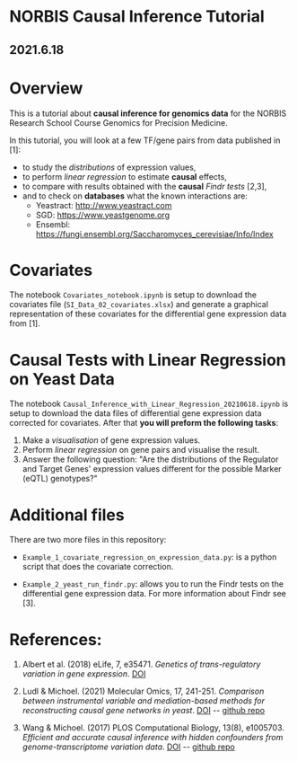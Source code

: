 # NORBIS Causal Inference Tutorial
##  2021.6.18

# Overview

This is a tutorial about **causal inference for genomics data** for the NORBIS Research School Course Genomics for Precision Medicine.

In this tutorial, you will look at a few TF/gene pairs from data published in [1]:

  - to study the *distributions* of expression values,
  - to perform *linear regression* to estimate **causal** effects,
  - to compare with results obtained with the **causal** *Findr tests* [2,3],
  - and to check on **databases** what the known interactions are:
    * Yeastract:	http://www.yeastract.com
    * SGD:		https://www.yeastgenome.org
    * Ensembl:	https://fungi.ensembl.org/Saccharomyces_cerevisiae/Info/Index

# Covariates

The notebook ``Covariates_notebook.ipynb`` is setup to download the covariates file (``SI_Data_02_covariates.xlsx``) and generate a graphical representation of these covariates for the differential gene expression data from [1].

# Causal Tests with Linear Regression on Yeast Data

The notebook ``Causal_Inference_with_Linear_Regression_20210618.ipynb`` is setup to download the data files of differential gene expression data corrected for covariates. After that **you will preform the following tasks**:

  1. Make a *visualisation* of gene expression values.
  2. Perform *linear regression* on gene pairs and visualise the result.
  3. Answer the following question: "Are the distributions of the Regulator and Target Genes' expression values different for the possible Marker (eQTL) genotypes?"

# Additional files

There are two more files in this repository:

 - ``Example_1_covariate_regression_on_expression_data.py``: is a python script that does the covariate correction.

 - ``Example_2_yeast_run_findr.py``: allows you to run the Findr tests on the differential gene expression data. For more information about Findr see [3].

# References:

1. Albert et al. (2018) eLife, 7, e35471. *Genetics of trans-regulatory variation in gene expression*. [DOI](https://doi.org/10.7554/eLife.35471)

2. Ludl & Michoel. (2021) Molecular Omics, 17, 241-251. *Comparison between instrumental variable and mediation-based methods for reconstructing causal gene networks in yeast*. [DOI](https://doi.org/10.1039/D0MO00140F) -- [github repo](https://github.com/lingfeiwang/findr)

3. Wang & Michoel. (2017) PLOS Computational Biology, 13(8), e1005703. *Efficient and accurate causal inference with hidden confounders from genome-transcriptome variation data*. [DOI](https://doi.org/10.1371/journal.pcbi.1005703) -- [github repo](https://github.com/michoel-lab/FindrCausalNetworkInferenceOnYeast)
